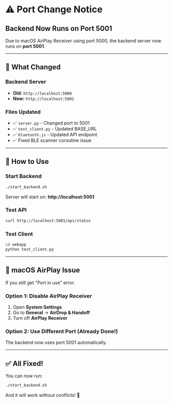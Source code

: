 # ⚠️ Port Change Notice

## Backend Now Runs on Port 5001

Due to macOS AirPlay Receiver using port 5000, the backend server now runs on **port 5001**.

---

## 🔧 What Changed

### Backend Server
- **Old:** `http://localhost:5000`
- **New:** `http://localhost:5001`

### Files Updated
- ✅ `server.py` - Changed port to 5001
- ✅ `test_client.py` - Updated BASE_URL
- ✅ `bluetooth.js` - Updated API endpoint
- ✅ Fixed BLE scanner coroutine issue

---

## 🚀 How to Use

### Start Backend
```bash
./start_backend.sh
```

Server will start on: **http://localhost:5001**

### Test API
```bash
curl http://localhost:5001/api/status
```

### Test Client
```bash
cd webapp
python test_client.py
```

---

## 🍎 macOS AirPlay Issue

If you still get "Port in use" error:

### Option 1: Disable AirPlay Receiver
1. Open **System Settings**
2. Go to **General** → **AirDrop & Handoff**
3. Turn off **AirPlay Receiver**

### Option 2: Use Different Port (Already Done!)
The backend now uses port 5001 automatically.

---

## ✅ All Fixed!

You can now run:
```bash
./start_backend.sh
```

And it will work without conflicts! 🎉
